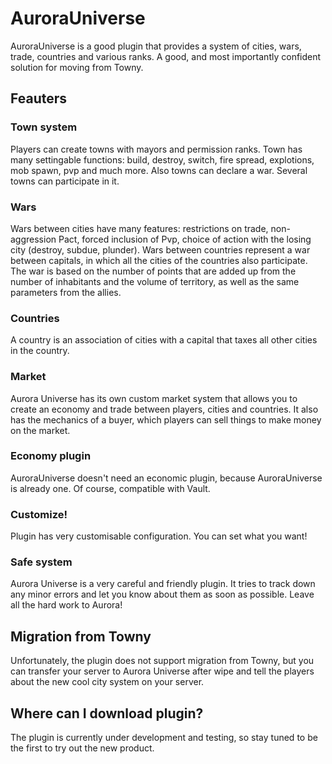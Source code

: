# AuroraUniverse
AuroraUniverse is a good plugin that provides a system of cities, wars, trade, countries and various ranks. A good, and most importantly confident solution for moving from Towny.
## Feauters
### Town system
Players can create towns with mayors and permission ranks. Town has many settingable functions: build, destroy, switch, fire spread, explotions, mob spawn, pvp and much more. Also towns can declare a war. Several towns can participate in it.
### Wars
Wars between cities have many features: restrictions on trade, non-aggression Pact, forced inclusion of Pvp, choice of action with the losing city (destroy, subdue, plunder).
Wars between countries represent a war between capitals, in which all the cities of the countries also participate.
The war is based on the number of points that are added up from the number of inhabitants and the volume of territory, as well as the same parameters from the allies.
### Countries
A country is an association of cities with a capital that taxes all other cities in the country.
### Market
Aurora Universe has its own custom market system that allows you to create an economy and trade between players, cities and countries. It also has the mechanics of a buyer, which players can sell things to make money on the market.
### Economy plugin
AuroraUniverse doesn't need an economic plugin, because AuroraUniverse is already one. Of course, compatible with Vault.
### Customize!
Plugin has very customisable configuration. You can set what you want!
### Safe system
Aurora Universe is a very careful and friendly plugin. It tries to track down any minor errors and let you know about them as soon as possible. Leave all the hard work to Aurora!
## Migration from Towny
Unfortunately, the plugin does not support migration from Towny, but you can transfer your server to Aurora Universe after wipe and tell the players about the new cool city system on your server.
## Where can I download plugin?
The plugin is currently under development and testing, so stay tuned to be the first to try out the new product.
